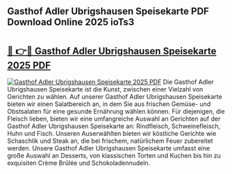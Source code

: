 ## Gasthof Adler Ubrigshausen Speisekarte PDF Download Online 2025 ioTs3

# <h2><a href="http://gc9wxs4.nevu.top/?p=Gasthof+Adler+Ubrigshausen+Speisekarte">🔗 👉🔴 Gasthof Adler Ubrigshausen Speisekarte 2025 PDF</a></h2>

[![Gasthof Adler Ubrigshausen Speisekarte 2025 PDF](https://i.imgur.com/dBaPXMq.png)](http://gc9wxs4.nevu.top/?p=Gasthof+Adler+Ubrigshausen+Speisekarte)
Die Gasthof Adler Ubrigshausen Speisekarte ist die Kunst, zwischen einer Vielzahl von Gerichten zu wählen. Auf unserer Gasthof Adler Ubrigshausen Speisekarte bieten wir einen Salatbereich an, in dem Sie aus frischen Gemüse- und Obstsalaten für eine gesunde Ernährung wählen können. Für diejenigen, die Fleisch lieben, bieten wir eine umfangreiche Auswahl an Gerichten auf der Gasthof Adler Ubrigshausen Speisekarte an: Rindfleisch, Schweinefleisch, Huhn und Fisch. Unseren Auserwählten bieten wir köstliche Gerichte wie Schaschlik und Steak an, die bei frischem, natürlichem Feuer zubereitet werden. Unsere Gasthof Adler Ubrigshausen Speisekarte umfasst eine große Auswahl an Desserts, von klassischen Torten und Kuchen bis hin zu exquisiten Crème Brûlée und Schokoladennudeln.
